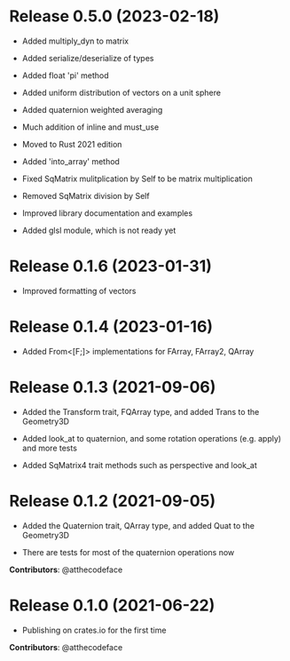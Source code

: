 # Release 0.5.0 (2023-02-18)

- Added multiply_dyn to matrix

- Added serialize/deserialize of types

- Added float 'pi' method

- Added uniform distribution of vectors on a unit sphere

- Added quaternion weighted averaging

- Much addition of inline and must_use

- Moved to Rust 2021 edition

- Added 'into_array' method

- Fixed SqMatrix mulitplication by Self to be matrix multiplication

- Removed SqMatrix division by Self

- Improved library documentation and examples

- Added glsl module, which is not ready yet

# Release 0.1.6 (2023-01-31)

- Improved formatting of vectors

# Release 0.1.4 (2023-01-16)

- Added From<[F;]> implementations for FArray, FArray2, QArray

# Release 0.1.3 (2021-09-06)

- Added the Transform trait, FQArray type, and added Trans to the Geometry3D

- Added look_at to quaternion, and some rotation operations (e.g. apply) and more tests

- Added SqMatrix4 trait methods such as perspective and look_at

# Release 0.1.2 (2021-09-05)

- Added the Quaternion trait, QArray type, and added Quat to the Geometry3D

- There are tests for most of the quaternion operations now

**Contributors**: @atthecodeface

# Release 0.1.0 (2021-06-22)

- Publishing on crates.io for the first time

**Contributors**: @atthecodeface

